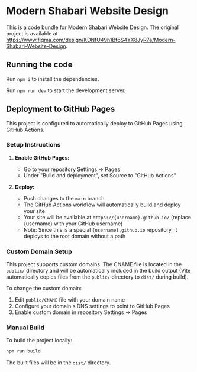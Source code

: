 
  # Modern Shabari Website Design

  This is a code bundle for Modern Shabari Website Design. The original project is available at https://www.figma.com/design/KDNfU49h1Bf6S4YX8JyR7a/Modern-Shabari-Website-Design.

  ## Running the code

  Run `npm i` to install the dependencies.

  Run `npm run dev` to start the development server.

  ## Deployment to GitHub Pages

  This project is configured to automatically deploy to GitHub Pages using GitHub Actions.

  ### Setup Instructions

  1. **Enable GitHub Pages:**
     - Go to your repository Settings → Pages
     - Under "Build and deployment", set Source to "GitHub Actions"

  2. **Deploy:**
     - Push changes to the `main` branch
     - The GitHub Actions workflow will automatically build and deploy your site
     - Your site will be available at `https://{username}.github.io/` (replace {username} with your GitHub username)
     - Note: Since this is a special `{username}.github.io` repository, it deploys to the root domain without a path

  ### Custom Domain Setup

This project supports custom domains. The CNAME file is located in the `public/` directory and will be automatically included in the build output (Vite automatically copies files from the `public/` directory to `dist/` during build).

To change the custom domain:
1. Edit `public/CNAME` file with your domain name
2. Configure your domain's DNS settings to point to GitHub Pages
3. Enable custom domain in repository Settings → Pages

### Manual Build

  To build the project locally:

  ```bash
  npm run build
  ```

  The built files will be in the `dist/` directory.
  